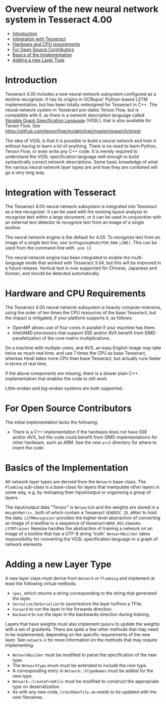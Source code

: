 # Overview of the new neural network system in Tesseract 4.00

*   [Introduction](#introduction)
*   [Integration with Tesseract](#Integration-with-tesseract)
*   [Hardware and CPU requirements](#hardware-and-cpu-requirements)
*   [For Open Source Contributors](#for-open-source-contributors)
*   [Basics of the Implementation](#basics-of-the-implementation)
*   [Adding a new Layer Type](#adding-a-new-layer-type)

# Introduction

Tesseract 4.00 includes a new neural network subsystem configured as a textline
recognizer. It has its origins in OCRopus' Python-based LSTM implementation, but
has been totally redesigned for Tesseract in C++. The neural network system in
Tesseract pre-dates Tensor Flow, but is compatible with it, as there is a
network description language called [Variable Graph Specification
Language](VGSLSpecs) (VGSL), that is also available for Tensor Flow. See
https://github.com/tensorflow/models/tree/master/research/street

The idea of VGSL is that it is possible to build a neural network and train it
without having to learn a lot of anything. There is no need to learn Python,
Tensor Flow, or even write any C++ code. It is merely required to understand the
VGSL specification language well enough to build syntactically correct network
descriptions. Some basic knowledge of what the various neural network layer
types are and how they are combined will go a very long way.

# Integration with Tesseract

The Tesseract 4.00 neural network subsystem is integrated into Tesseract as a
line recognizer. It can be used with the existing layout analysis to recognize
text within a large document, or it can be used in conjunction with an external
text detector to recognize text from an image of a single textline.

The neural network engine is the default for 4.00. To recognize text from an
image of a single text line, use `SetPageSegMode(PSM_RAW_LINE)`. This can be
used from the command-line with `-psm 13`

The neural network engine has been integrated to enable the multi- language mode
that worked with Tesseract 3.04, but this will be improved in a future release.
Vertical text is now supported for Chinese, Japanese and Korean, and should be
detected automatically.

# Hardware and CPU Requirements

The Tesseract 4.00 neural network subsystem is heavily compute-intensive, using
the order of ten times the CPU resources of the base Tesseract, but the impact
is mitigated, if your platform supports it, as follows:

*   OpenMP allows use of four cores in parallel if your machine has them.
*   Intel/AMD processors that support SSE and/or AVX benefit from SIMD
    parallelization of the core matrix multiplications.

On a machine with multiple cores, and AVX, an easy English image may take twice
as much real time, and use 7 times the CPU as base Tesseract, whereas Hindi
takes more CPU than base Tesseract, but actually runs faster in terms of real
time.

If the above components are missing, there is a slower plain C++ implementation
that enables the code to still work.

Little-endian and big-endian systems are both supported.

# For Open Source Contributors

The initial implementation lacks the following:

*   There is a C++ implementation if the hardware does not have SSE and/or AVX,
    but the code could benefit from SIMD implementations for other hardware,
    such as ARM. See the new `arch` directory for where to insert the code.

# Basics of the Implementation

All network layer types are derived from the `Network` base-class. The
`Plumbing` sub-class is a base-class for layers that manipulate other layers in
some way, e.g. by reshaping their input/output or organising a group of layers.

The input/output data "Tensor" is `NetworkIO` and the weights are stored in a
`WeightMatrix,` both of which contain a Tesseract `GENERIC_2D_ARRAY` to hold the
data. `LSTMRecognizer` provides the higher-level abstraction of converting an
image of a textline to a sequence of tesseract `WERD_RES` classes. `LSTMTrainer`
likewise handles the abstraction of training a network on an image of a textline
that has a UTF-8 string 'truth'. `NetworkBuilder` takes responsibility for
converting the VGSL specification language to a graph of network elements.

# Adding a new Layer Type

A new layer class must derive from `Network` or `Plumbing` and implement at
least the following virtual methods:

*   `spec`, which returns a string corresponding to the string that generated
    the layer.
*   `Serialize/DeSerialize` to save/restore the layer to/from a TFile.
*   `Forward` to run the layer in the forwards direction.
*   `Backward` to run the layer in the backwards direction during training.

Layers that have weights must also implement `Update` to update the weights with
a set of gradients. There are quite a few other methods that may need to be
implemented, depending on the specific requirements of the new layer. See
`network.h` for more information on the methods that may require implementing.

*   `NetworkBuilder` must be modified to parse the specification of the new
    type.
*   The `NetworkType` enum must be extended to include the new type.
*   A corresponding entry in `Network::kTypeNames` must be added for the new
    type.
*   `Network::CreateFromFile` must be modified to construct the appropriate type
    on deserialization.
*   As with any new code, `lstm/Makefile.am` needs to be updated with the new
    filenames.
